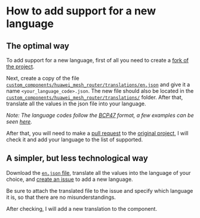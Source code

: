 # How to add support for a new language

## The optimal way

To add support for a new language, first of all you need to create a [fork of the project](vmakeev/huawei_mesh_router).

Next, create a copy of the file [`custom_components/huawei_mesh_router/translations/en.json`](../custom_components/huawei_mesh_router/translations/en.json) and give it a name `<your_language_code>.json`. The new file should also be located in the [`custom_components/huawei_mesh_router/translations/`](../custom_components/huawei_mesh_router/translations/) folder. After that, translate all the values in the json file into your language.

_Note: The language codes follow the [BCP47](https://www.rfc-editor.org/info/bcp47) format, a few examples can be seen [here](https://gist.github.com/typpo/b2b828a35e683b9bf8db91b5404f1bd1)._

After that, you will need to make a [pull request](https://docs.github.com/articles/about-pull-requests) to the [original project](https://github.com/vmakeev/huawei_mesh_router), I will check it and add your language to the list of supported.

## A simpler, but less technological way

Download the [`en.json` file](../custom_components/huawei_mesh_router/translations/en.json), translate all the values into the language of your choice, and [create an issue](https://github.com/vmakeev/huawei_mesh_router/issues/new/choose) to add a new language. 

Be sure to attach the translated file to the issue and specify which language it is, so that there are no misunderstandings.

After checking, I will add a new translation to the component.